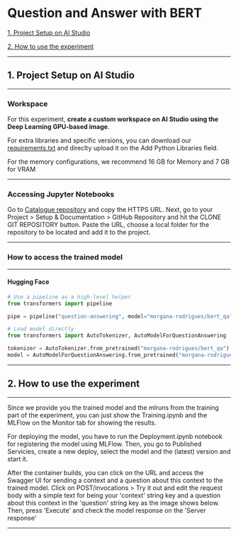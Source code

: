 # Question and Answer with BERT

 [1. Project Setup on AI Studio](#1-project-setup-on-ai-studio)

 [2. How to use the experiment](#2-how-to-use-the-experiment)
 
 ---

 ## 1. Project Setup on AI Studio
 ---
 ### Workspace
 For this experiment, **create a custom workspace on AI Studio using the Deep Learning GPU-based image**. 

 For extra libraries and specific versions, you can download our [requirements.txt](requirements.txt) and direclty upload it on the Add Python Libraries field.
 
 For the memory configurations, we recommend 16 GB for Memory and 7 GB for VRAM
 
---
 ### Accessing Jupyter Notebooks


Go to [Catalogue repository](https://github.azc.ext.hp.com/phoenix/ds-experiments/tree/draft/demo_catalogue) and copy the HTTPS URL. Next, go to your Project > Setup & Documentation > GitHub Repository and hit the CLONE GIT REPOSITORY button. Paste the URL, choose a local folder for the repository to be located and add it to the project.

 ---

 ### How to access the trained model
 ---
 #### Hugging Face

 ```python
 # Use a pipeline as a high-level helper
from transformers import pipeline

pipe = pipeline("question-answering", model="morgana-rodrigues/bert_qa")
 ```
```python
# Load model directly
from transformers import AutoTokenizer, AutoModelForQuestionAnswering

tokenizer = AutoTokenizer.from_pretrained("morgana-rodrigues/bert_qa")
model = AutoModelForQuestionAnswering.from_pretrained("morgana-rodrigues/bert_qa")
```


---

 ## 2. How to use the experiment
---
Since we provide you the trained model and the mlruns from the training part of the experiment, you can just show the Training.ipynb and the MLFlow on the Monitor tab for showing the results.

For deploying the model, you have to run the Deployment.ipynb notebook for registering the model using MLFlow. Then, you go to Published Servicies, create a new deploy, select the model and the (latest) version and start it.

After the container builds, you can click on the URL and access the Swagger UI for sending a context and a question about this context to the trained model. Click on POST/invocations > Try it out and edit the request body with a simple text for being your 'context' string key and a question about this context in the 'question' string key as the image shows below. Then, press 'Execute' and check the model response on the 'Server response'

---
